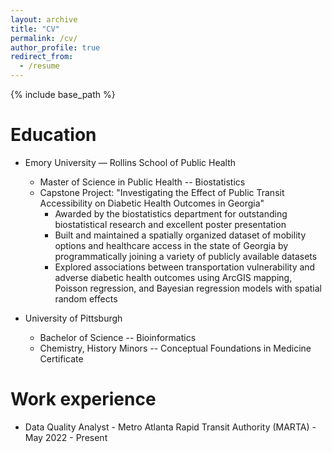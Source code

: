 ```yaml
---
layout: archive
title: "CV"
permalink: /cv/
author_profile: true
redirect_from:
  - /resume
---
```

{% include base_path %}

Education
=========

* Emory University — Rollins School of Public Health

  - Master of Science in Public Health -- Biostatistics
  - Capstone Project: "Investigating the Effect of Public Transit Accessibility on Diabetic Health Outcomes in Georgia"
    + Awarded by the biostatistics department for outstanding biostatistical research and excellent poster presentation
    + Built and maintained a spatially organized dataset of mobility options and healthcare access in the state of Georgia by programmatically joining a variety of publicly available datasets
    + Explored associations between transportation vulnerability and adverse diabetic health outcomes using ArcGIS mapping, Poisson regression, and Bayesian regression models with spatial random effects
* University of Pittsburgh

  - Bachelor of Science -- Bioinformatics
  - Chemistry, History Minors -- Conceptual Foundations in Medicine Certificate

Work experience
===============

* Data Quality Analyst - Metro Atlanta Rapid Transit Authority (MARTA) - May 2022 - Present

  - Develop and enhance data management and governance processes behind data objects integral toward decision-making and enterprise asset management across several of MARTA's key business functions
  - Design and implement strategies for data quality assurance in order to detect and correct data issues, and conduct root cause analyses of recurring issues to oversee systematic enhancement in reporting practices
  - Implement unsupervised learning and modern regression approaches in R and Python to assess drivers and key factors behind MARTA’s customer segmentation and ridership forecasting
  - Produce user-friendly dashboards and report interfaces in Power BI and R Shiny to facilitate on-demand insights into KPI trends for internal stakeholders across MARTA, including C-level executives
  - Handle ad-hoc data requests with a 100% on-time delivery rate for a variety of internal and external stakeholders, via flexible utilization of Python, R, and SQL for data packaging, analysis, and visualization
  
* Data Analyst — Emory University School of Medicine, Sickle Cell Disease Research Group — September 2020 - May 2022

  - Collaborated on research projects related to pain in sickle cell disease through analysis of longitudinal patient data
  - Analyzed how pain intensity progresses in patients with sickle cell disease using time series clustering models in R
  - Applied predictive modeling techniques in assessing the temporal dynamics of pain in sickle cell patients via Markov models
  - Transformed and analyzed large quantitative datasets of ICD diagnosis data and longitudinal pain scores using Python and R to develop phenotypes for chronic pain and pain‑related interference in sickle cell patients
  - Main Supervisor: Dr. Nitya Bakshi, MD, MS

* Systems Programmer — University of Pittsburgh School of Medicine Department of Biomedical Informatics — September 2017 - August 2020

  - Collaborated with the Natural Product Drug Interactions (NaPDI) team to develop features for a [data repository](https://repo.napdi.org/). Designed and curated the repository's backend PostgreSQL database
  - Packaged natural product experiment data for visualization and interface tools in the NaPDI data repository via SQL and Node.js code
  - Collected qualitative data points and user experience feedback to inform development of the NaPDI data repository through interactive interviews with pharmacological professionals
  - Developed a contextual drug‑drug interaction alerting system to enhance clinical decision making in collaboration with pharmacology experts.
    Constructed algorithms for generating individualized warnings based on ICD diagnosis codes and RxNorm prescription records
  - Operationalized clinical decision making algorithms using Fast Healthcare Interoperability Resources (FHIR) queries by building upon an open source OMOP on FHIR implementation
  - Performed large scale retrospective analyses on encounter-based patient data through transforming, loading, and subsetting an Amazon Redshift database via SQL and R
  - Main Supervisor: Dr. Richard Boyce, PhD

* Research Analyst — University of Pittsburgh School of Medicine Department of Biomedical Informatics — January 2015 - September 2017

  - Analyzed pharmacology research questions using SQL and Python to process and query large datasets of patient records under the Observational Medical Outcomes Partnership (OMOP) Common Data Model Version 5
  - Applied database and scripting skills via loading, refining, and analyzing Medicare patient data toward implementation of an EHR-based nursing home intervention to prevent adverse drug events
  - Implemented Natural Language Processing methods and regular expressions in Python to parse unstructured clinical notes
  - Main Supervisor: Dr. Richard Boyce, PhD
  
* Research Assistant — University of Pittsburgh Department of Psychiatry — January 2013 - May 2013

  - Analyzed potential effects of hypertension on the brain in collaboration with a multidisciplinary group of colleagues in a psychophysiology lab
  - Presented spatial data visualizations and findings of brain volume comparisons in patients with sleep apnea
  - Main Supervisor: Dr. J. Richard Jennings, PhD

Skills
======

* Programming: R, Python, Java, SQL, SAS, Stata, JavaScript
* Data Visualization: Shiny, Power BI, Tableau, Rmarkdown, Jupyter, ArcGIS
* Git, AWS, Oracle Cloud, Databricks Docker, Node.js

Publications
============

<ul>{% for post in site.publications %}
    {% include archive-single-cv.html %}
  {% endfor %}</ul>

<!-- Talks
======
  <ul>{% for post in site.talks %}
    {% include archive-single-talk-cv.html %}
  {% endfor %}</ul> -->

<!-- Teaching
======
  <ul>{% for post in site.teaching %}
    {% include archive-single-cv.html %}
  {% endfor %}</ul> -->

Service and leadership
======================

* August 2020 - May 2022: Rollins Scholar in Action, Emory University Rollins School of Public Health
  - Helped organize an annual book discussion with faculty, Atlanta community members, and fellow students
* October 2018 - August 2020: Student Organization Advisor, University of Pittsburgh
  - Administrative mentor for the “Presentation and Discussion Club” student organization
* February 2017 - June 2018: Volunteer, Homeless Cat Management Team Spay & Neuter Clinic
* January 2016 - May 2016: Undergraduate Teaching Assistant, University of Pittsburgh
  - Foundations of Biology II, Dr. Zuzana Swigonova, PhD.
* August 2014 - February 2017: Inpatient Volunteer, VA Pittsburgh Healthcare System
